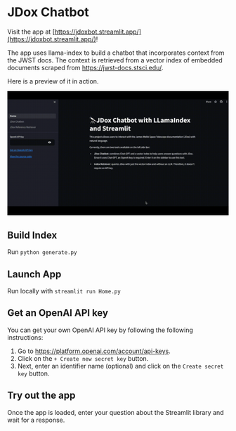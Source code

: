 
# JDox Chatbot 

Visit the app at [https://jdoxbot.streamlit.app/](https://jdoxbot.streamlit.app/)!

The app uses llama-index to build a chatbot that incorporates context from the JWST docs. The context is retrieved from a vector index of embedded documents scraped from https://jwst-docs.stsci.edu/.

Here is a preview of it in action. 

![App Demo](./demo.gif)


## Build Index

Run `python generate.py`

## Launch App

Run locally with `streamlit run Home.py`

## Get an OpenAI API key

You can get your own OpenAI API key by following the following instructions:
1. Go to https://platform.openai.com/account/api-keys.
2. Click on the `+ Create new secret key` button.
3. Next, enter an identifier name (optional) and click on the `Create secret key` button.

## Try out the app

Once the app is loaded, enter your question about the Streamlit library and wait for a response.
